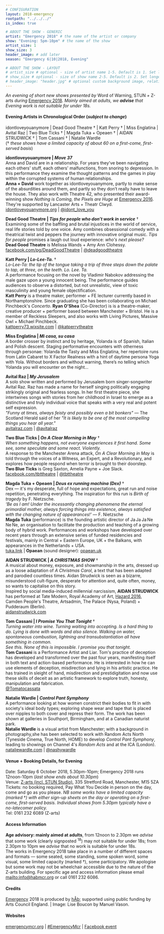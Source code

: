 ```yaml
---
# CONFIGURATION
layout: 2018-emergency
rootpath: "../../../"
is_index: true

# ABOUT THE SHOW - GENERIC
artist: "Emergency 2018" # the name of the artist or company
show: "Evening: 5pm-10pm" # the name of the show
artist_size: 1
show_size: 3
header_image: # add later
season: "Emergency 6|10|2018, Evening"

# ABOUT THE SHOW - LAYOUT
# artist_size # optional - size of artist name 1-5. Default is 1. Set longer names to lower values
# show_size # optional - size of show name 2-5. Default is 2. Set longer names to lower values
# header_image: "header.jpg" # optional custom background image, relative to current page
---
```

*An evening of short new shows presented by* Word of Warning, STUN *+* Z-arts *during* [Emergency 2018](/current/2018-emergency). *Mainly aimed at adults, we **advise** that Evening work is not suitable for under 18s.*              
          
#### Evening Artists in Chronological Order (*subject to change*)            
idontloveyouanymore | Dead Good Theatre † | Katt Perry † | Miss Englatina | Avital Raz | Two Blue Ticks † | Magda Tuka + Opeaen † | AIDAN STRUDWICK † | Tom Cassani † | Natalie Wardle<br>(† *these shows have a limited capacity of about 60 on a first-come, first-served basis*)          
           
**idontloveyouanymore | *Move 37***         
Anna and David are in a relationship. For years they've been navigating each others' stuff, each others' malfunctions, from snoring to depression. In this performance they examine the thought patterns and the games in play within the corrupted systems of human relationships.             
**Anna + David** work together as idontloveyouanymore, partly to make sense of the absurdities around them, and partly so they don’t really have to leave the house. They also work with Theatre 42, who presented their award-winning show *Nothing is Coming, the Pixels are Huge* at [Emergency 2016](/archive/2016-emergency). They're supported by Lancaster Arts + Theatr Clwyd.          
<a href="http://idontloveyouanymore.org" target="_blank">idontloveyouanymore.org</a> | <a href="http://twitter.com/idont_love_you" target="_blank">@idont_love_you</a>           
           
**Dead Good Theatre | *Tips for people who don’t work in service*** †         
Examining some of the baffling and brutal injustices in the world of service, real life stories told by one voice. Amy combines obsessional comedy with a theatrical twist and peppers the journey with innovative original music. *Tips for people* promises a laugh out loud experience: *who's next please?*          
**Dead Good Theatre** is Melissa Wands + Amy Ann Clohessy.        
<a href="http://facebook.com/pg/DeadGoodTheatre" target="_blank">facebook.com/pg/DeadGoodTheatre</a> | <a href="http://twitter.com/deadgoodtheatre" target="_blank">@deadgoodtheatre</a>           
            
**Katt Perry | *Lo-Lee-Ta.*** †         
*Lo-Lee-Ta: the tip of the tongue taking a trip of three steps down the palate to tap, at three, on the teeth. Lo. Lee. Ta.*           
A performance focusing on the novel by Vladimir Nabokov addressing the male gaze upon a young innocent being. The performance guides audiences to observe a distorted, but not unrealistic, view of toxic masculinity and young female objectification.             
**Katt Perry** is a theatre maker, performer + FE lecturer currently based in Northamptonshire. Since graduating she has been collaborating on Michael Pinchbeck's *Concerto*. **Ryan O'Shea** (Co-Director) is is a theatre-maker, creative producer + performer based between Manchester + Bristol. He is a member of Reckless Sleepers, and also works with Living Pictures, Massive Owl + Michael Pinchbeck.               
<a href="http://kattperry73.wixsite.com/kattperrytheatre" target="_blank">kattperry73.wixsite.com</a> | <a href="http://twitter.com/katperrytheatre" target="_blank">@katperrytheatre</a>         
         
**Miss Englatina | *Mi casa, su casa***         
A border crosser by instinct and by heritage, Yolanda is of Spanish, Italian and Polish descent. Staging performative encounters with otherness through personae: Yolanda the Tasty and Miss Englatina, her repertoire runs from Latin Cabaret to X Factor Realness with a hint of daytime persona Yoga with Yola. Without borders and without warning, there’s no telling which Yolanda you will encounter on the night…         
          
**Avital Raz | *My Jerusalem***         
A solo show written and performed by Jerusalem born singer-songwriter Avital Raz. Raz has made a name for herself singing politically engaging strikingly original and fearless songs. In her first theatre piece, she intertwines songs with stories from her childhood in Israel to emerge as a distinctive and truly individual voice that speaks with a very real and potent self expression.           
*"Funny at times, always feisty and possibly even a bit bonkers"* — The Scotland Herald said of her *"It is likely to be one of the most compelling things you hear all year."*             
<a href="http://avitalraz.com" target="_blank">avitalraz.com</a> | <a href="http://twitter.com/avitalraz" target="_blank">@avitalraz</a>        
              
**Two Blue Ticks | *On A Clear Morning in May*** †          
*When something happens, not everyone experiences it first hand. Some see, some speculate and some react. Violently.*          
A response to the Manchester Arena attack, *On A Clear Morning in May* is told through the voices of a Witness, an Expert, and a Revolutionary, and explores how people respond when terror is brought to their doorstep.           
**Two Blue Ticks** is Greg Saxton, Amelia Payne + Joe Slack.        
<a href="http://facebook.com/tbttheatre" target="_blank">facebook.com/tbttheatre</a> | <a href="http://twitter.com/tbttheatre" target="_blank">@tbttheatre</a>             
           
**Magda Tuka + Opeaen | *Deus ex running machina (Dex)*** †          
Dex — it's my desperate, full of hope and expectations, great run and noise repetition, penetrating everything. The inspiration for this run is *Birth of tragedy* by F. Nietzsche.               
*‘Be as I am! Under the incessantly changing phenomena the eternal primordial mother, always forcing things into existence, always satisfied with the changing nature of appearances!’* — F. Nietzsche        
**Magda Tuka** (performance) is the founding artistic director of Ja Ja Ja Ne Ne Ne, an organisation to facilitate the production and teaching of a growing body of hybrid work. Performances and workshops have developed over recent years through an extensive series of funded residencies and festivals, mainly in Central + Eastern Europe, UK + the Balkans, with appearances in the Netherlands + USA.                 
<a href="http://tuka.link" target="_blank">tuka.link</a> | **Opaean** (sound designer): <a href="http://opaean.uk" target="_blank">opaean.uk</a>            
           
**AIDAN STRUDWICK | *A CHRISTMAS SHOW*** †         
A musical about money, exposure, and showmanship in the arts, dressed up as a loose adaptation of *A Christmas Carol*, a text that has been adapted and parodied countless times. Aidan Strudwick is seen as a bizarre, misunderstood cult-figure, desperate for attention and, quite often, money, so wants to capitalise on this story.          
Inspired by social media-induced millennial narcissism, **AIDAN STRUDWICK** has performed at Tate Modern, Royal Academy of Art, [Hazard 2016](/archive/2016-hazard), Camden People's Theatre, Artsadmin, The Palace (Nysa, Poland) + Pudderaum (Berlin).           
<a href="http://aidanstrudwick.com" target="_blank">aidanstrudwick.com</a>          
          
**Tom Cassani | *I Promise You That Tonight*** †         
*Turning water into wine. Turning waiting into accepting. Is a hard thing to do. Lying is done with words and also silence. Walking on water, spontaneous combustion, lightning and transubstantiation all have something in common.<br>See this. None of this is impossible. I promise you that tonight.*           
**Tom Cassani** is a Performance Artist and Liar. Tom's practice of deception has developed and transformed over the past four years, manifesting itself in both text and action-based performance. He is interested in how he can use elements of deception, misdirection and lying in his artistic practice. He has trained in sleight of hand, misdirection and prestidigitation and now use these skills of deceit as an artistic framework to explore truth, honesty, manipulation and fabrication.                
<a href="http://twitter.com/Tomatocassata" target="_blank">@Tomatocassata</a>           
           
**Natalie Wardle | *Control Pant Symphony***         
A performance looking at how women constrict their bodies to fit in with society's ideal body types; exploring shape wear and tape that is placed over nipples to both  cover and repress their form. The work has been shown at galleries in Southport, Birmingham, and at a Canadian naturist park.        
**Natalie Wardle** is a visual artist from Manchester; with a background in photography,she has been selected to work with Random Acts North (Tyneside Cinema, True North, HOME) to develop *Control Pant Symphony*, leading to showings on Channel 4's *Random Acts* and at the ICA (London).           
<a href="http://nataliewardle.com" target="_blank">nataliewardle.com</a> | <a href="http://twitter.com/nashywardle" target="_blank">@nashywardle</a>           
           
#### Venue + Booking Details, for Evening           
Date: Saturday 6 October 2018, 5.30pm-10pm; Emergency 2018 runs 12noon-10pm (*last show ends about 10.30pm*)           
Venue: <a href="http://www.z-arts.org/about-us/getting-here" target="_blank">Z-arts (incl. STUN Studio)</a>, 335 Stretford Road, Manchester, M15 5ZA        
Tickets: no booking required, Pay What You Decide in person on the day, come and go as you please. *NB some works have a limited capacity (marked* †*) with either sign-up sheets on the day or operating on a first-come, first-served basis. Individual shows from 5.30pm typically have a no-latecomer policy.*       
Tel: 0161 232 6089 (Z-arts)          
         
#### Access Information       
**Age advisory: mainly aimed at adults**, from 12noon to 2.30pm we *advise* that some work (clearly signposted <sup>18</sup>) may not suitable for under 18s; from 2.30pm to 10pm we *advise* that no work is suitable for under 18s.<br>The works in Emergency 2018 take place in a number of different spaces and formats — some seated, some standing, some spoken word, some visual, some limited capacity (marked †), some participatory. We apologise but some work may not be wheelchair accessible due to the nature of the Z-arts building. For specific age and access information please email <mailto:info@habmcr.org> or call 0161 232 6086.        
          
#### Credits         
[Emergency](/hab/emergency) 2018 is produced by [hÅb](/hab); supported using public funding by Arts Council England. | Image: Lise Boucon by Manuel Vason.         
               
#### Websites           
<a href="http://emergencymcr.org" target="_blank">emergencymcr.org</a> | <a href="http://twitter.com/hashtag/EmergencyMcr" target="_blank">#EmergencyMcr</a> | <a href="http://www.facebook.com/events/271911716774296" target="_blank">Facebook event</a>
